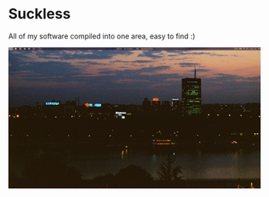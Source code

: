# Suckless

All of my software compiled into one area, easy to find :)

![Setup](SucklessSetup.png)

